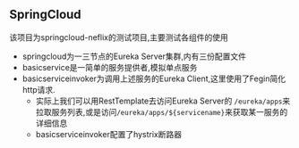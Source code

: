 ## SpringCloud

该项目为springcloud-neflix的测试项目,主要测试各组件的使用

-   springcloud为一三节点的Eureka Server集群,内有三份配置文件
-   basicservice是一简单的服务提供者,模拟单点服务
-   basicserviceinvoker为调用上述服务的Eureka Client,这里使用了Fegin简化http请求.
    -   实际上我们可以用RestTemplate去访问Eureka Server的 `/eureka/apps`来拉取服务列表,或是访问`/eureka/apps/${servicename}`来获取某一服务的详细信息
    -   basicserviceinvoker配置了hystrix断路器



